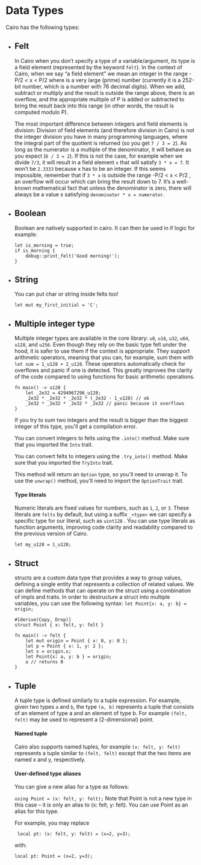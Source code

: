 # Data Types

Cairo has the following types:
* ## Felt

    In Cairo when you don’t specify a type of a variable/argument, its type is a field element (represented by the keyword `felt`). In the context of Cairo, when we say “a field element” we mean an integer in the range -P/2 < x < P/2 
 where 
 is a very large (prime) number (currently it is a 252-bit number, which is a number with 76 decimal digits). When we add, subtract or multiply and the result is outside the range above, there is an overflow, and the appropriate multiple of P
 is added or subtracted to bring the result back into this range (in other words, the result is computed modulo P).

    The most important difference between integers and field elements is division: Division of field elements (and therefore division in Cairo) is not the integer division you have in many programming languages, where the integral part of the quotient is returned (so you get `7 / 3 = 2`). As long as the numerator is a multiple of the denominator, it will behave as you expect (`6 / 3 = 2`). If this is not the case, for example when we divide `7/3`, it will result in a field element `x` that will satisfy `3 * x = 7`. It won’t be `2.3333` because x has to be an integer. If this seems impossible, remember that if `3 * x` is outside the range -P/2 < x < P/2 
, an overflow will occur which can bring the result down to 7. It’s a well-known mathematical fact that unless the denominator is zero, there will always be a value x satisfying `denominator * x = numerator`.
* ## Boolean
    Boolean are natively supported in cairo. It can then be used in if logic for example:
    ```
    let is_morning = true;
    if is_morning {
        debug::print_felt('Good morning!');
    }
    ```

* ## String 
    You can put char or string inside felts too!
    ```
    let mut my_first_initial = 'C';
    ```
* ## Multiple integer type

    Multiple integer types are available in the core library: `u8`, `u16`, `u32`, `u64`, `u128`, and `u256`. Even though they rely on the basic type felt under the hood, it is safer to use them if the context is appropriate. They support arithmetic operators, meaning that you can, for example, sum them with `let sum = 1_u128 + 2_u128`. These operators automatically check for overflows and panic if one is detected. This greatly improves the clarity of the code compared to using functions for basic arithmetic operations.

    ```
    fn main() -> u128 {
        let _2e32 = 4294967296_u128;
        _2e32 * _2e32 * _2e32 * (_2e32 - 1_u128) // ok
        _2e32 * _2e32 * _2e32 * _2e32 // panic because it overflows
    }
    ```

    If you try to sum two integers and the result is bigger than the biggest integer of this type, you'll get a compilation error.

    You can convert integers to felts using the `.into()` method. Make sure that you imported the `Into` trait.

    You can convert felts to integers using the `.try_into()` method. Make sure that you imported the `TryInto` trait.
    
    This method will return an `Option` type, so you'll need to unwrap it. To use the `unwrap()` method, you'll need to import the `OptionTrait` trait.

    #### Type literals

    Numeric literals are fixed values for numbers, such as `1`, `2`, or `3`. These literals are `felts` by default, but using a suffix `_<type>` we can specify a specific type for our literal, such as `uint128` . You can use type literals as function arguments, improving code clarity and readability compared to the previous version of Cairo.

    ```let my_u128 = 1_u128;```
* ## Struct

    structs are a custom data type that provides a way to group values, defining a single entity that represents a collection of related values. We can define methods that can operate on the struct using a combination of impls and traits.
    In order to destructure a struct into multiple variables, you can use the following syntax: `let Point{x: a, y: b} = origin;`
    ```
    #[derive(Copy, Drop)]
    struct Point { x: felt, y: felt }

    fn main() -> felt {
        let mut origin = Point { x: 0, y: 0 };
        let p = Point { x: 1, y: 2 };
        let x = origin.x;
        let Point{x: a, y: b } = origin;
        a // returns 0
    }
    ```
* ## Tuple
    A tuple type is defined similarly to a tuple expression. For example, given two types `a` and `b`, the type `(a, b)` represents a tuple that consists of an element of type a and an element of type b. For example `(felt, felt)` may be used to represent a (2-dimensional) point.

    #### Named tuple
    Cairo also supports named tuples, for example `(x: felt, y: felt)` represents a tuple similar to `(felt, felt)` except that the two items are named x and y, respectively.

    #### User-defined type aliases
    You can give a new alias for a type as follows:

    ```using Point = (x: felt, y: felt);```
    Note that Point is not a new type in this case – it is only an alias to (x: felt, y: felt). You can use Point as an alias for this type.

    For example, you may replace

   ``` local pt: (x: felt, y: felt) = (x=2, y=3);```

    with:

    ```local pt: Point = (x=2, y=3);```